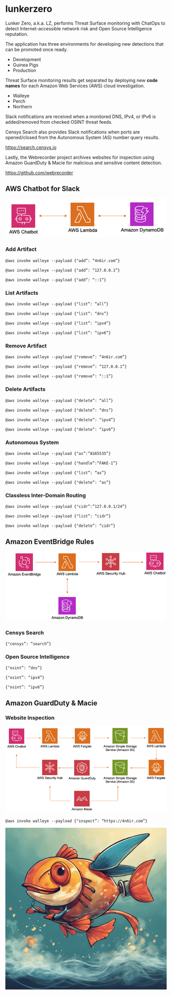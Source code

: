 # lunkerzero

Lunker Zero, a.k.a. LZ, performs Threat Surface monitoring with ChatOps to detect Internet-accessible network risk and Open Source Intelligence reputation.

The application has three environments for developing new detections that can be promoted once ready.

 - Development
 - Guinea Pigs
 - Production

Threat Surface monitoring results get separated by deploying new **code names** for each Amazon Web Services (AWS) cloud investigation.

 - Walleye
 - Perch
 - Northern

Slack notifications are received when a monitored DNS, IPv4, or IPv6 is added/removed from checked OSINT threat feeds.

Censys Search also provides Slack notifications when ports are opened/closed from the Autonomous System (AS) number query results.

https://search.censys.io

Lastly, the Webrecorder project archives websites for inspection using Amazon GuardDuty & Macie for malicious and sensitive content detection.

https://github.com/webrecorder

## AWS Chatbot for Slack

![Input Diagram](images/input-diagram.png)

### Add Artifact

```
@aws invoke walleye --payload {"add”: “4n6ir.com”}
```

```
@aws invoke walleye --payload {"add”: “127.0.0.1”}
```

```
@aws invoke walleye --payload {"add”: “::1”}
```

### List Artifacts

```
@aws invoke walleye --payload {"list”: “all”}
```

```
@aws invoke walleye --payload {"list”: “dns”}
```

```
@aws invoke walleye --payload {"list”: “ipv4”}
```

```
@aws invoke walleye --payload {"list”: “ipv6”}
```

### Remove Artifact

```
@aws invoke walleye --payload {"remove”: “4n6ir.com”}
```

```
@aws invoke walleye --payload {"remove”: “127.0.0.1”}
```

```
@aws invoke walleye --payload {"remove”: “::1”}
```

### Delete Artifacts

```
@aws invoke walleye --payload {"delete”: “all”}
```

```
@aws invoke walleye --payload {"delete”: “dns”}
```

```
@aws invoke walleye --payload {"delete”: “ipv4”}
```

```
@aws invoke walleye --payload {"delete”: “ipv6”}
```

### Autonomous System

```
@aws invoke walleye --payload {"as”:”AS65535”}
```

```
@aws invoke walleye --payload {"handle”:”FAKE-1”}
```

```
@aws invoke walleye --payload {"list”: “as”}
```

```
@aws invoke walleye --payload {"delete”: “as”}
```

### Classless Inter-Domain Routing

```
@aws invoke walleye --payload {"cidr”:”127.0.0.1/24”}
```

```
@aws invoke walleye --payload {"list”: “cidr”}
```

```
@aws invoke walleye --payload {"delete”: “cidr”}
```

## Amazon EventBridge Rules

![Output Diagram](images/output-diagram.png)

### Censys Search

```
{"censys”: “search”}
```

### Open Source Intelligence

```
{"osint”: “dns”}
```

```
{"osint”: “ipv4”}
```

```
{"osint”: “ipv6”}
```

## Amazon GuardDuty & Macie

### Website Inspection

![Inspect Diagram](images/inspect-diagram.png)

```
@aws invoke walleye --payload {"inspect”: “https://4n6ir.com”}
```

![Lunker Zero (LZ)](images/lunkerzero.png)
